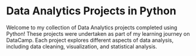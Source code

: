 # Data Analytics Projects in Python

Welcome to my collection of Data Analytics projects completed using Python! These projects were undertaken as part of my learning journey on DataCamp. Each project explores different aspects of data analysis, including data cleaning, visualization, and statistical analysis.
